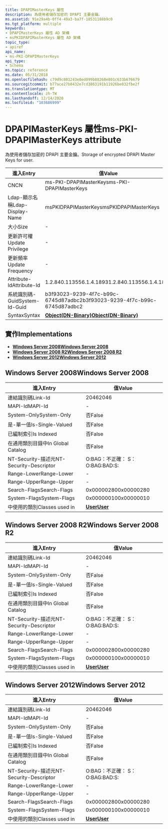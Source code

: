 ```yaml
---
title: DPAPIMasterKeys 屬性
description: 為使用者儲存加密的 DPAPI 主要金鑰。
ms.assetid: 91e29a4b-0ff4-49a3-ba7f-18531188b9c0
ms.tgt_platform: multiple
keywords:
- DPAPIMasterKeys 屬性 AD 架構
- msPKIDPAPIMasterKeys 屬性 AD 架構
topic_type:
- apiref
api_name:
- ms-PKI-DPAPIMasterKeys
api_type:
- Schema
ms.topic: reference
ms.date: 05/31/2018
ms.openlocfilehash: c79d9c801243e0ed099b88268e801c633b676679
ms.sourcegitcommit: b77ace27b0432e7cd3863191b11926be032fbe2f
ms.translationtype: MT
ms.contentlocale: zh-TW
ms.lasthandoff: 12/14/2020
ms.locfileid: "103686999"
---
```

# <a name="ms-pki-dpapimasterkeys-attribute"></a><span data-ttu-id="85d3b-105">DPAPIMasterKeys 屬性</span><span class="sxs-lookup"><span data-stu-id="85d3b-105">ms-PKI-DPAPIMasterKeys attribute</span></span>

<span data-ttu-id="85d3b-106">為使用者儲存加密的 DPAPI 主要金鑰。</span><span class="sxs-lookup"><span data-stu-id="85d3b-106">Storage of encrypted DPAPI Master Keys for user.</span></span>



| <span data-ttu-id="85d3b-107">進入</span><span class="sxs-lookup"><span data-stu-id="85d3b-107">Entry</span></span> | <span data-ttu-id="85d3b-108">值</span><span class="sxs-lookup"><span data-stu-id="85d3b-108">Value</span></span> |
|-------------------|-------------------------------------------------|
| <span data-ttu-id="85d3b-109">CN</span><span class="sxs-lookup"><span data-stu-id="85d3b-109">CN</span></span>                | <span data-ttu-id="85d3b-110">ms-PKI-DPAPIMasterKeys</span><span class="sxs-lookup"><span data-stu-id="85d3b-110">ms-PKI-DPAPIMasterKeys</span></span>                          |
| <span data-ttu-id="85d3b-111">Ldap-顯示名稱</span><span class="sxs-lookup"><span data-stu-id="85d3b-111">Ldap-Display-Name</span></span> | <span data-ttu-id="85d3b-112">msPKIDPAPIMasterKeys</span><span class="sxs-lookup"><span data-stu-id="85d3b-112">msPKIDPAPIMasterKeys</span></span>                            |
| <span data-ttu-id="85d3b-113">大小</span><span class="sxs-lookup"><span data-stu-id="85d3b-113">Size</span></span>              | \-                                              |
| <span data-ttu-id="85d3b-114">更新許可權</span><span class="sxs-lookup"><span data-stu-id="85d3b-114">Update Privilege</span></span>  | \-                                              |
| <span data-ttu-id="85d3b-115">更新頻率</span><span class="sxs-lookup"><span data-stu-id="85d3b-115">Update Frequency</span></span>  | \-                                              |
| <span data-ttu-id="85d3b-116">Attribute-Id</span><span class="sxs-lookup"><span data-stu-id="85d3b-116">Attribute-Id</span></span>      | <span data-ttu-id="85d3b-117">1.2.840.113556.1.4.1893</span><span class="sxs-lookup"><span data-stu-id="85d3b-117">1.2.840.113556.1.4.1893</span></span>                         |
| <span data-ttu-id="85d3b-118">系統識別碼-Guid</span><span class="sxs-lookup"><span data-stu-id="85d3b-118">System-Id-Guid</span></span>    | <span data-ttu-id="85d3b-119">b3f93023-9239-4f7c-b99c-6745d87adbc2</span><span class="sxs-lookup"><span data-stu-id="85d3b-119">b3f93023-9239-4f7c-b99c-6745d87adbc2</span></span>            |
| <span data-ttu-id="85d3b-120">Syntax</span><span class="sxs-lookup"><span data-stu-id="85d3b-120">Syntax</span></span>            | [<span data-ttu-id="85d3b-121">**Object(DN-Binary)**</span><span class="sxs-lookup"><span data-stu-id="85d3b-121">**Object(DN-Binary)**</span></span>](s-object-dn-binary.md) |



## <a name="implementations"></a><span data-ttu-id="85d3b-122">實作</span><span class="sxs-lookup"><span data-stu-id="85d3b-122">Implementations</span></span>

-   [<span data-ttu-id="85d3b-123">**Windows Server 2008**</span><span class="sxs-lookup"><span data-stu-id="85d3b-123">**Windows Server 2008**</span></span>](#windows-server-2008)
-   [<span data-ttu-id="85d3b-124">**Windows Server 2008 R2**</span><span class="sxs-lookup"><span data-stu-id="85d3b-124">**Windows Server 2008 R2**</span></span>](#windows-server-2008-r2)
-   [<span data-ttu-id="85d3b-125">**Windows Server 2012**</span><span class="sxs-lookup"><span data-stu-id="85d3b-125">**Windows Server 2012**</span></span>](#windows-server-2012)

## <a name="windows-server-2008"></a><span data-ttu-id="85d3b-126">Windows Server 2008</span><span class="sxs-lookup"><span data-stu-id="85d3b-126">Windows Server 2008</span></span>



| <span data-ttu-id="85d3b-127">進入</span><span class="sxs-lookup"><span data-stu-id="85d3b-127">Entry</span></span> | <span data-ttu-id="85d3b-128">值</span><span class="sxs-lookup"><span data-stu-id="85d3b-128">Value</span></span> |
|------------------------|-----------------------------------|
| <span data-ttu-id="85d3b-129">連結識別碼</span><span class="sxs-lookup"><span data-stu-id="85d3b-129">Link-Id</span></span>                | <span data-ttu-id="85d3b-130">2046</span><span class="sxs-lookup"><span data-stu-id="85d3b-130">2046</span></span>                              |
| <span data-ttu-id="85d3b-131">MAPI-Id</span><span class="sxs-lookup"><span data-stu-id="85d3b-131">MAPI-Id</span></span>                | \-                                |
| <span data-ttu-id="85d3b-132">System-Only</span><span class="sxs-lookup"><span data-stu-id="85d3b-132">System-Only</span></span>            | <span data-ttu-id="85d3b-133">否</span><span class="sxs-lookup"><span data-stu-id="85d3b-133">False</span></span>                             |
| <span data-ttu-id="85d3b-134">是-單一值</span><span class="sxs-lookup"><span data-stu-id="85d3b-134">Is-Single-Valued</span></span>       | <span data-ttu-id="85d3b-135">否</span><span class="sxs-lookup"><span data-stu-id="85d3b-135">False</span></span>                             |
| <span data-ttu-id="85d3b-136">已編制索引</span><span class="sxs-lookup"><span data-stu-id="85d3b-136">Is Indexed</span></span>             | <span data-ttu-id="85d3b-137">否</span><span class="sxs-lookup"><span data-stu-id="85d3b-137">False</span></span>                             |
| <span data-ttu-id="85d3b-138">在通用類別目錄中</span><span class="sxs-lookup"><span data-stu-id="85d3b-138">In Global Catalog</span></span>      | <span data-ttu-id="85d3b-139">否</span><span class="sxs-lookup"><span data-stu-id="85d3b-139">False</span></span>                             |
| <span data-ttu-id="85d3b-140">NT-Security-描述元</span><span class="sxs-lookup"><span data-stu-id="85d3b-140">NT-Security-Descriptor</span></span> | <span data-ttu-id="85d3b-141">O:BAG：不正確： S：</span><span class="sxs-lookup"><span data-stu-id="85d3b-141">O:BAG:BAD:S:</span></span>                      |
| <span data-ttu-id="85d3b-142">Range-Lower</span><span class="sxs-lookup"><span data-stu-id="85d3b-142">Range-Lower</span></span>            | \-                                |
| <span data-ttu-id="85d3b-143">Range-Upper</span><span class="sxs-lookup"><span data-stu-id="85d3b-143">Range-Upper</span></span>            | \-                                |
| <span data-ttu-id="85d3b-144">Search-Flags</span><span class="sxs-lookup"><span data-stu-id="85d3b-144">Search-Flags</span></span>           | <span data-ttu-id="85d3b-145">0x00000280</span><span class="sxs-lookup"><span data-stu-id="85d3b-145">0x00000280</span></span>                        |
| <span data-ttu-id="85d3b-146">System-Flags</span><span class="sxs-lookup"><span data-stu-id="85d3b-146">System-Flags</span></span>           | <span data-ttu-id="85d3b-147">0x00000010</span><span class="sxs-lookup"><span data-stu-id="85d3b-147">0x00000010</span></span>                        |
| <span data-ttu-id="85d3b-148">中使用的類別</span><span class="sxs-lookup"><span data-stu-id="85d3b-148">Classes used in</span></span>        | [<span data-ttu-id="85d3b-149">**User**</span><span class="sxs-lookup"><span data-stu-id="85d3b-149">**User**</span></span>](c-user.md)<br/> |



## <a name="windows-server-2008-r2"></a><span data-ttu-id="85d3b-150">Windows Server 2008 R2</span><span class="sxs-lookup"><span data-stu-id="85d3b-150">Windows Server 2008 R2</span></span>



| <span data-ttu-id="85d3b-151">進入</span><span class="sxs-lookup"><span data-stu-id="85d3b-151">Entry</span></span> | <span data-ttu-id="85d3b-152">值</span><span class="sxs-lookup"><span data-stu-id="85d3b-152">Value</span></span> |
|------------------------|-----------------------------------|
| <span data-ttu-id="85d3b-153">連結識別碼</span><span class="sxs-lookup"><span data-stu-id="85d3b-153">Link-Id</span></span>                | <span data-ttu-id="85d3b-154">2046</span><span class="sxs-lookup"><span data-stu-id="85d3b-154">2046</span></span>                              |
| <span data-ttu-id="85d3b-155">MAPI-Id</span><span class="sxs-lookup"><span data-stu-id="85d3b-155">MAPI-Id</span></span>                | \-                                |
| <span data-ttu-id="85d3b-156">System-Only</span><span class="sxs-lookup"><span data-stu-id="85d3b-156">System-Only</span></span>            | <span data-ttu-id="85d3b-157">否</span><span class="sxs-lookup"><span data-stu-id="85d3b-157">False</span></span>                             |
| <span data-ttu-id="85d3b-158">是-單一值</span><span class="sxs-lookup"><span data-stu-id="85d3b-158">Is-Single-Valued</span></span>       | <span data-ttu-id="85d3b-159">否</span><span class="sxs-lookup"><span data-stu-id="85d3b-159">False</span></span>                             |
| <span data-ttu-id="85d3b-160">已編制索引</span><span class="sxs-lookup"><span data-stu-id="85d3b-160">Is Indexed</span></span>             | <span data-ttu-id="85d3b-161">否</span><span class="sxs-lookup"><span data-stu-id="85d3b-161">False</span></span>                             |
| <span data-ttu-id="85d3b-162">在通用類別目錄中</span><span class="sxs-lookup"><span data-stu-id="85d3b-162">In Global Catalog</span></span>      | <span data-ttu-id="85d3b-163">否</span><span class="sxs-lookup"><span data-stu-id="85d3b-163">False</span></span>                             |
| <span data-ttu-id="85d3b-164">NT-Security-描述元</span><span class="sxs-lookup"><span data-stu-id="85d3b-164">NT-Security-Descriptor</span></span> | <span data-ttu-id="85d3b-165">O:BAG：不正確： S：</span><span class="sxs-lookup"><span data-stu-id="85d3b-165">O:BAG:BAD:S:</span></span>                      |
| <span data-ttu-id="85d3b-166">Range-Lower</span><span class="sxs-lookup"><span data-stu-id="85d3b-166">Range-Lower</span></span>            | \-                                |
| <span data-ttu-id="85d3b-167">Range-Upper</span><span class="sxs-lookup"><span data-stu-id="85d3b-167">Range-Upper</span></span>            | \-                                |
| <span data-ttu-id="85d3b-168">Search-Flags</span><span class="sxs-lookup"><span data-stu-id="85d3b-168">Search-Flags</span></span>           | <span data-ttu-id="85d3b-169">0x00000280</span><span class="sxs-lookup"><span data-stu-id="85d3b-169">0x00000280</span></span>                        |
| <span data-ttu-id="85d3b-170">System-Flags</span><span class="sxs-lookup"><span data-stu-id="85d3b-170">System-Flags</span></span>           | <span data-ttu-id="85d3b-171">0x00000010</span><span class="sxs-lookup"><span data-stu-id="85d3b-171">0x00000010</span></span>                        |
| <span data-ttu-id="85d3b-172">中使用的類別</span><span class="sxs-lookup"><span data-stu-id="85d3b-172">Classes used in</span></span>        | [<span data-ttu-id="85d3b-173">**User**</span><span class="sxs-lookup"><span data-stu-id="85d3b-173">**User**</span></span>](c-user.md)<br/> |



## <a name="windows-server-2012"></a><span data-ttu-id="85d3b-174">Windows Server 2012</span><span class="sxs-lookup"><span data-stu-id="85d3b-174">Windows Server 2012</span></span>



| <span data-ttu-id="85d3b-175">進入</span><span class="sxs-lookup"><span data-stu-id="85d3b-175">Entry</span></span> | <span data-ttu-id="85d3b-176">值</span><span class="sxs-lookup"><span data-stu-id="85d3b-176">Value</span></span> |
|------------------------|-----------------------------------|
| <span data-ttu-id="85d3b-177">連結識別碼</span><span class="sxs-lookup"><span data-stu-id="85d3b-177">Link-Id</span></span>                | <span data-ttu-id="85d3b-178">2046</span><span class="sxs-lookup"><span data-stu-id="85d3b-178">2046</span></span>                              |
| <span data-ttu-id="85d3b-179">MAPI-Id</span><span class="sxs-lookup"><span data-stu-id="85d3b-179">MAPI-Id</span></span>                | \-                                |
| <span data-ttu-id="85d3b-180">System-Only</span><span class="sxs-lookup"><span data-stu-id="85d3b-180">System-Only</span></span>            | <span data-ttu-id="85d3b-181">否</span><span class="sxs-lookup"><span data-stu-id="85d3b-181">False</span></span>                             |
| <span data-ttu-id="85d3b-182">是-單一值</span><span class="sxs-lookup"><span data-stu-id="85d3b-182">Is-Single-Valued</span></span>       | <span data-ttu-id="85d3b-183">否</span><span class="sxs-lookup"><span data-stu-id="85d3b-183">False</span></span>                             |
| <span data-ttu-id="85d3b-184">已編制索引</span><span class="sxs-lookup"><span data-stu-id="85d3b-184">Is Indexed</span></span>             | <span data-ttu-id="85d3b-185">否</span><span class="sxs-lookup"><span data-stu-id="85d3b-185">False</span></span>                             |
| <span data-ttu-id="85d3b-186">在通用類別目錄中</span><span class="sxs-lookup"><span data-stu-id="85d3b-186">In Global Catalog</span></span>      | <span data-ttu-id="85d3b-187">否</span><span class="sxs-lookup"><span data-stu-id="85d3b-187">False</span></span>                             |
| <span data-ttu-id="85d3b-188">NT-Security-描述元</span><span class="sxs-lookup"><span data-stu-id="85d3b-188">NT-Security-Descriptor</span></span> | <span data-ttu-id="85d3b-189">O:BAG：不正確： S：</span><span class="sxs-lookup"><span data-stu-id="85d3b-189">O:BAG:BAD:S:</span></span>                      |
| <span data-ttu-id="85d3b-190">Range-Lower</span><span class="sxs-lookup"><span data-stu-id="85d3b-190">Range-Lower</span></span>            | \-                                |
| <span data-ttu-id="85d3b-191">Range-Upper</span><span class="sxs-lookup"><span data-stu-id="85d3b-191">Range-Upper</span></span>            | \-                                |
| <span data-ttu-id="85d3b-192">Search-Flags</span><span class="sxs-lookup"><span data-stu-id="85d3b-192">Search-Flags</span></span>           | <span data-ttu-id="85d3b-193">0x00000280</span><span class="sxs-lookup"><span data-stu-id="85d3b-193">0x00000280</span></span>                        |
| <span data-ttu-id="85d3b-194">System-Flags</span><span class="sxs-lookup"><span data-stu-id="85d3b-194">System-Flags</span></span>           | <span data-ttu-id="85d3b-195">0x00000010</span><span class="sxs-lookup"><span data-stu-id="85d3b-195">0x00000010</span></span>                        |
| <span data-ttu-id="85d3b-196">中使用的類別</span><span class="sxs-lookup"><span data-stu-id="85d3b-196">Classes used in</span></span>        | [<span data-ttu-id="85d3b-197">**User**</span><span class="sxs-lookup"><span data-stu-id="85d3b-197">**User**</span></span>](c-user.md)<br/> |



 

 





